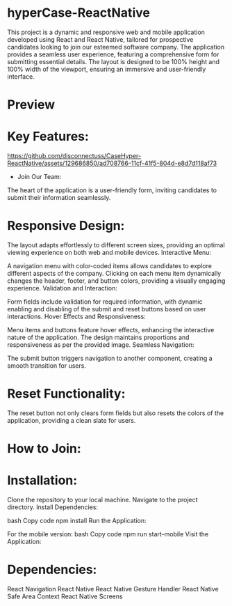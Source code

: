 # hyperCase-ReactNative
This project is a dynamic and responsive web and mobile application developed using React and React Native, tailored for prospective candidates looking to join our esteemed software company. The application provides a seamless user experience, featuring a comprehensive form for submitting essential details. The layout is designed to be 100% height and 100% width of the viewport, ensuring an immersive and user-friendly interface.
# Preview

# Key Features:

https://github.com/disconnectuss/CaseHyper-ReactNative/assets/129686850/ad708766-11cf-41f5-804d-e8d7d118af73

- Join Our Team:

The heart of the application is a user-friendly form, inviting candidates to submit their information seamlessly.

# Responsive Design:

The layout adapts effortlessly to different screen sizes, providing an optimal viewing experience on both web and mobile devices.
Interactive Menu:

A navigation menu with color-coded items allows candidates to explore different aspects of the company. Clicking on each menu item dynamically changes the header, footer, and button colors, providing a visually engaging experience.
Validation and Interaction:

Form fields include validation for required information, with dynamic enabling and disabling of the submit and reset buttons based on user interactions.
Hover Effects and Responsiveness:

Menu items and buttons feature hover effects, enhancing the interactive nature of the application. The design maintains proportions and responsiveness as per the provided image.
Seamless Navigation:

The submit button triggers navigation to another component, creating a smooth transition for users.

# Reset Functionality:

The reset button not only clears form fields but also resets the colors of the application, providing a clean slate for users.

# How to Join:

# Installation:

Clone the repository to your local machine.
Navigate to the project directory.
Install Dependencies:

bash
Copy code
npm install
Run the Application:

For the mobile version:
bash
Copy code
npm run start-mobile
Visit the Application:

# Dependencies:
React Navigation
React Native
React Native Gesture Handler
React Native Safe Area Context
React Native Screens


